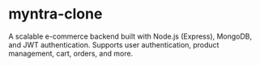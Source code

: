 # myntra-clone
A scalable e-commerce backend built with Node.js (Express), MongoDB, and JWT authentication. Supports user authentication, product management, cart, orders, and more.
